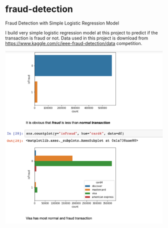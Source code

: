 # fraud-detection
Fraud Detection with Simple Logistic Regression Model

I build very simple logistic regression model at this project to predict if the transaction is fraud or not. Data used in this project is download from https://www.kaggle.com/c/ieee-fraud-detection/data competition.

![Screenshot](Fraud_Detection.png)


